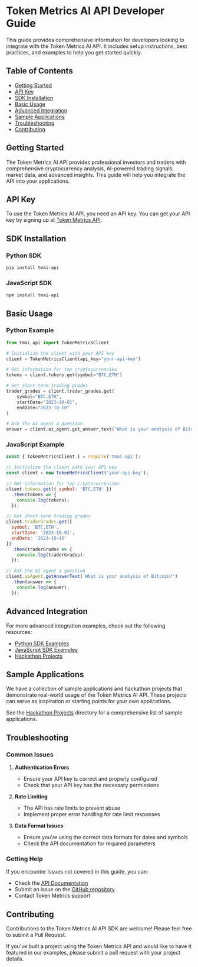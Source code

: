 # Token Metrics AI API Developer Guide

This guide provides comprehensive information for developers looking to integrate with the Token Metrics AI API. It includes setup instructions, best practices, and examples to help you get started quickly.

## Table of Contents

- [Getting Started](#getting-started)
- [API Key](#api-key)
- [SDK Installation](#sdk-installation)
- [Basic Usage](#basic-usage)
- [Advanced Integration](#advanced-integration)
- [Sample Applications](#sample-applications)
- [Troubleshooting](#troubleshooting)
- [Contributing](#contributing)

## Getting Started

The Token Metrics AI API provides professional investors and traders with comprehensive cryptocurrency analysis, AI-powered trading signals, market data, and advanced insights. This guide will help you integrate the API into your applications.

## API Key

To use the Token Metrics AI API, you need an API key. You can get your API key by signing up at [Token Metrics API](https://app.tokenmetrics.com/en/api).

## SDK Installation

### Python SDK

```bash
pip install tmai-api
```

### JavaScript SDK

```bash
npm install tmai-api
```

## Basic Usage

### Python Example

```python
from tmai_api import TokenMetricsClient

# Initialize the client with your API key
client = TokenMetricsClient(api_key="your-api-key")

# Get information for top cryptocurrencies
tokens = client.tokens.get(symbol="BTC,ETH")

# Get short-term trading grades
trader_grades = client.trader_grades.get(
    symbol="BTC,ETH",
    startDate="2023-10-01",
    endDate="2023-10-10"
)

# Ask the AI agent a question
answer = client.ai_agent.get_answer_text("What is your analysis of Bitcoin?")
```

### JavaScript Example

```javascript
const { TokenMetricsClient } = require('tmai-api');

// Initialize the client with your API key
const client = new TokenMetricsClient('your-api-key');

// Get information for top cryptocurrencies
client.tokens.get({ symbol: 'BTC,ETH' })
  .then(tokens => {
    console.log(tokens);
  });

// Get short-term trading grades
client.traderGrades.get({
  symbol: 'BTC,ETH',
  startDate: '2023-10-01',
  endDate: '2023-10-10'
})
  .then(traderGrades => {
    console.log(traderGrades);
  });

// Ask the AI agent a question
client.aiAgent.getAnswerText('What is your analysis of Bitcoin?')
  .then(answer => {
    console.log(answer);
  });
```

## Advanced Integration

For more advanced integration examples, check out the following resources:

- [Python SDK Examples](python/examples/)
- [JavaScript SDK Examples](js/examples/)
- [Hackathon Projects](examples/hackathon-projects/)

## Sample Applications

We have a collection of sample applications and hackathon projects that demonstrate real-world usage of the Token Metrics AI API. These projects can serve as inspiration or starting points for your own applications.

See the [Hackathon Projects](examples/hackathon-projects/) directory for a comprehensive list of sample applications.

## Troubleshooting

### Common Issues

1. **Authentication Errors**
   - Ensure your API key is correct and properly configured
   - Check that your API key has the necessary permissions

2. **Rate Limiting**
   - The API has rate limits to prevent abuse
   - Implement proper error handling for rate limit responses

3. **Data Format Issues**
   - Ensure you're using the correct data formats for dates and symbols
   - Check the API documentation for required parameters

### Getting Help

If you encounter issues not covered in this guide, you can:
- Check the [API Documentation](https://api.tokenmetrics.com/docs)
- Submit an issue on the [GitHub repository](https://github.com/token-metrics/tmai-api/issues)
- Contact Token Metrics support

## Contributing

Contributions to the Token Metrics AI API SDK are welcome! Please feel free to submit a Pull Request.

If you've built a project using the Token Metrics API and would like to have it featured in our examples, please submit a pull request with your project details.
